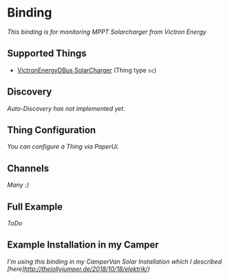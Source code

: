 # <bindingName> Binding

_This binding is for monitoring MPPT Solarcharger from Victron Energy_

## Supported Things

- [VictronEnergyDBus SolarCharger](https://www.victronenergy.com/solar-charge-controllers) (Thing type `sc`)

## Discovery

_Auto-Discovery has not implemented yet._


## Thing Configuration

_You can configure a Thing via PaperUi._

## Channels

_Many :)_

## Full Example

_ToDo_

## Example Installation in my Camper

_I'm using this binding in my CamperVan Solar Installation which I described [here]http://thejollyjumper.de/2018/10/18/elektrik/)_
